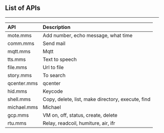 ## List of APIs

---

| API | Description |
| :--- | :--- |
| mote.mms | Add number, echo message, what time |
| comm.mms | Send mail |
| mqtt.mms | Mqtt |
| tts.mms | Text to speech |
| file.mms | Url to file |
| story.mms | To search |
| qcenter.mms | qcenter |
| hid.mms | Keycode |
| shell.mms | Copy, delete, list, make directory, execute, find |
| michael.mms | Michael |
| gcp.mms | VM on, off, status, create, delete |
| rtu.mms | Relay, readcoil, humiture, air, ifr |



